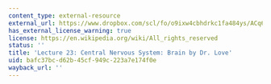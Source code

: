 ```yaml
---
content_type: external-resource
external_url: https://www.dropbox.com/scl/fo/o9ixw4cbhdrkc1fa484ys/ACq6DuYu5hFv7ao45rY8K1U/Lecture%20Recordings?dl=0&preview=24-11-26+2.787%2C+HST.535+Central+Nervous+System+Brain+%28Love%29+LWC.mp4&rlkey=u2rimyl1s7xeom33sli4jmryz&subfolder_nav_tracking=1
has_external_license_warning: true
license: https://en.wikipedia.org/wiki/All_rights_reserved
status: ''
title: 'Lecture 23: Central Nervous System: Brain by Dr. Love'
uid: bafc37bc-d62b-45cf-949c-223a7e174f0e
wayback_url: ''
---
```

